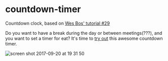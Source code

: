 # countdown-timer
Countdown clock, based on [Wes Bos' tutorial #29](http://wesbos.com)

Do you want to have a break during the day or between meetings(???), and you want to set a timer for eat?
It's time to [try out](https://javpet.github.io/countdown-timer/) this awesome countdown timer.

![screen shot 2017-09-20 at 19 31 50](https://user-images.githubusercontent.com/9334646/30658468-05663984-9e3b-11e7-86e0-36ac71432054.png)



